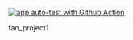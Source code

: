 [![app auto-test with Github Action](https://github.com/nogibjj/fan_project1/actions/workflows/apptest.yml/badge.svg)](https://github.com/nogibjj/fan_project1/actions/workflows/apptest.yml)


fan_project1
